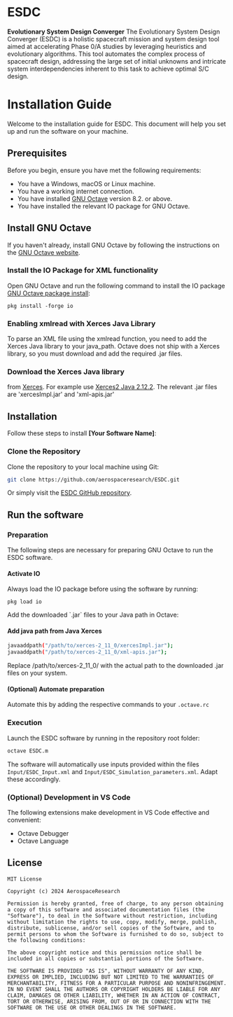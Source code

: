# ESDC

**Evolutionary System Design Converger**
The Evolutionary System Design Converger (ESDC) is a holistic spacecraft mission and system design tool aimed at accelerating Phase 0/A studies by leveraging heuristics and evolutionary algorithms. This tool automates the complex process of spacecraft design, addressing the large set of initial unknowns and intricate system interdependencies inherent to this task​​ to achieve optimal S/C design.

# Installation Guide

Welcome to the installation guide for ESDC. This document will help you set up and run the software on your machine.

## Prerequisites

Before you begin, ensure you have met the following requirements:

- You have a Windows, macOS or Linux machine.
- You have a working internet connection.
- You have installed [GNU Octave](https://www.gnu.org/software/octave/) version 8.2. or above.
- You have installed the relevant IO package for GNU Octave.

## Install GNU Octave

If you haven't already, install GNU Octave by following the instructions on the [GNU Octave website](https://www.gnu.org/software/octave/download.html).

### Install the IO Package for XML functionality

Open GNU Octave and run the following command to install the IO package [GNU Octave package install](https://docs.octave.org/interpreter/Installing-and-Removing-Packages.html):

	pkg install -forge io
   
### Enabling xmlread with Xerces Java Library

To parse an XML file using the xmlread function, you need to add the Xerces Java library to your java_path. Octave does not ship with a Xerces library, so you must download and add the required .jar files.	

### Download the Xerces Java library
 from [Xerces](https://xerces.apache.org/mirrors.cgi). For example use [Xerces2 Java 2.12.2](https://dlcdn.apache.org//xerces/j/source/Xerces-J-tools.2.12.2.zip). The relevant .jar files are 'xercesImpl.jar' and 'xml-apis.jar'


## Installation

Follow these steps to install **[Your Software Name]**:

### Clone the Repository

Clone the repository to your local machine using Git:

```bash
git clone https://github.com/aerospaceresearch/ESDC.git
```

Or simply visit the [ESDC GitHub repository](https://github.com/aerospaceresearch/ESDC).


## Run the software

### Preparation
The following steps are necessary for preparing GNU Octave to run the ESDC software.

#### Activate IO
Always load the IO package before using the software by running:

	pkg load io

Add the downloaded \`.jar\` files to your Java path in Octave:

#### Add java path from Java Xerces
```bash
javaaddpath("/path/to/xerces-2_11_0/xercesImpl.jar");
javaaddpath("/path/to/xerces-2_11_0/xml-apis.jar");
```
Replace /path/to/xerces-2_11_0/ with the actual path to the downloaded .jar files on your system.

#### (Optional) Automate preparation
Automate this by adding the respective commands to your `.octave.rc`

### Execution
Launch the ESDC software by running in the repository root folder:

```octave
octave ESDC.m
```

The software will automatically use inputs provided within the files `Input/ESDC_Input.xml` and `Input/ESDC_Simulation_parameters.xml`. Adapt these accordingly.

### (Optional) Development in VS Code
The following extensions make development in VS Code effective and convenient:
- Octave Debugger
- Octave Language

## License

```
MIT License

Copyright (c) 2024 AerospaceResearch

Permission is hereby granted, free of charge, to any person obtaining a copy of this software and associated documentation files (the "Software"), to deal in the Software without restriction, including without limitation the rights to use, copy, modify, merge, publish, distribute, sublicense, and/or sell copies of the Software, and to permit persons to whom the Software is furnished to do so, subject to the following conditions:

The above copyright notice and this permission notice shall be included in all copies or substantial portions of the Software.

THE SOFTWARE IS PROVIDED "AS IS", WITHOUT WARRANTY OF ANY KIND, EXPRESS OR IMPLIED, INCLUDING BUT NOT LIMITED TO THE WARRANTIES OF MERCHANTABILITY, FITNESS FOR A PARTICULAR PURPOSE AND NONINFRINGEMENT. IN NO EVENT SHALL THE AUTHORS OR COPYRIGHT HOLDERS BE LIABLE FOR ANY CLAIM, DAMAGES OR OTHER LIABILITY, WHETHER IN AN ACTION OF CONTRACT, TORT OR OTHERWISE, ARISING FROM, OUT OF OR IN CONNECTION WITH THE SOFTWARE OR THE USE OR OTHER DEALINGS IN THE SOFTWARE.